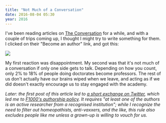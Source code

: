 ```yaml
---
title: "Not Much of a Conversation"
date: 2016-08-04 05:30
year: 2016
---
```

<p>
  I've been reading articles on <a href="https://theconversation.com/us">The Conversation</a> for a while,
  and with a couple of trips coming up,
  I thought I might try to write something for them.
  I clicked on their "Become an author" link,
  and got this:
</p>
<p>
  <img src="{{site.github.url}}/files/2016/08/conversation.png" />
</p>
<p>
  My first reaction was disappointment.
  My second was that it's not much of a conversation if only one side gets to talk.
  Depending on how you count,
  only 2% to 18% of people doing doctorates become professors.
  The rest of us don't actually have our brains wiped when we leave,
  and acting as if we did doesn't exactly encourage us to stay engaged with the academy.
</p>
<p>
  <em>
    Later: the first post of this article led to
    <a href="https://twitter.com/PatSchloss/status/761172969020424193">a short exchange on Twitter</a>,
    which led me to <a href="http://blog.f1000research.com/2016/07/20/the-f1000research-authorship-policy/">F1000's authorship policy</a>.
    It requires "at least one of the authors is an active researcher from a recognised institution";
    while I recognize the need to filter out homeopathists, anti-vaxxers, and the like,
    this rule also excludes people like me unless a grown-up is willing to vouch for us.
  </em>
</p>
